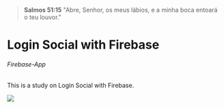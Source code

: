 > **Salmos 51:15** "Abre, Senhor, os meus lábios, e a minha boca entoará o teu louvor."

# Login Social with Firebase
###### Firebase-App

This is a study on Login Social with Firebase.

![](https://1.bp.blogspot.com/-YIfQT6q8ZM4/Vzyq5z1B8HI/AAAAAAAAAAc/UmWSSMLKtKgtH7CACElUp12zXkrPK5UoACLcB/s1600/image00.png)